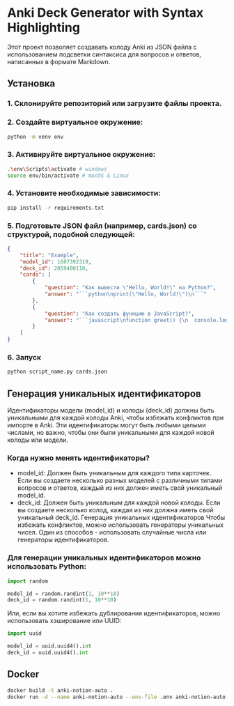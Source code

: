 # Anki Deck Generator with Syntax Highlighting

Этот проект позволяет создавать колоду Anki из JSON файла с использованием подсветки синтаксиса для вопросов и ответов, написанных в формате Markdown.

## Установка

### 1. Склонируйте репозиторий или загрузите файлы проекта.

### 2. Создайте виртуальное окружение:

```sh
python -m venv env
```
### 3. Активируйте виртуальное окружение:

```sh
.\env\Scripts\activate # windows
source env/bin/activate # macOS & Linux
```
### 4. Установите необходимые зависимости:
```sh
pip install -r requirements.txt
```

### 5. Подготовьте JSON файл (например, cards.json) со структурой, подобной следующей:

```json
{
    "title": "Example",
    "model_id": 1607392319,
    "deck_id": 2059400110,
    "cards": [
        {
            "question": "Как вывести \"Hello, World!\" на Python?",
            "answer": "```python\nprint(\"Hello, World!\")\n```"
        },
        {
            "question": "Как создать функцию в JavaScript?",
            "answer": "```javascript\nfunction greet() {\n  console.log(\"Hello, World!\");\n}\n```"
        }
    ]
}

```

### 6. Запуск
```sh
python script_name.py cards.json
```

## Генерация уникальных идентификаторов

Идентификаторы модели (model_id) и колоды (deck_id) должны быть уникальными для каждой колоды Anki, чтобы избежать конфликтов при импорте в Anki. Эти идентификаторы могут быть любыми целыми числами, но важно, чтобы они были уникальными для каждой новой колоды или модели.

### Когда нужно менять идентификаторы?
- model_id: Должен быть уникальным для каждого типа карточек. Если вы создаете несколько разных моделей с различными типами вопросов и ответов, каждый из них должен иметь свой уникальный model_id.
- deck_id: Должен быть уникальным для каждой новой колоды. Если вы создаете несколько колод, каждая из них должна иметь свой уникальный deck_id.
Генерация уникальных идентификаторов
Чтобы избежать конфликтов, можно использовать генераторы уникальных чисел. Один из способов - использовать случайные числа или генераторы идентификаторов.


### Для генерации уникальных идентификаторов можно использовать Python:

``` python
import random

model_id = random.randint(1, 10**10)
deck_id = random.randint(1, 10**10)
```
Или, если вы хотите избежать дублирования идентификаторов, можно использовать хэширование или UUID:
``` python
import uuid

model_id = uuid.uuid4().int
deck_id = uuid.uuid4().int
```

## Docker

```sh
docker build -t anki-notion-auto .
docker run -d --name anki-notion-auto --env-file .env anki-notion-auto
```
